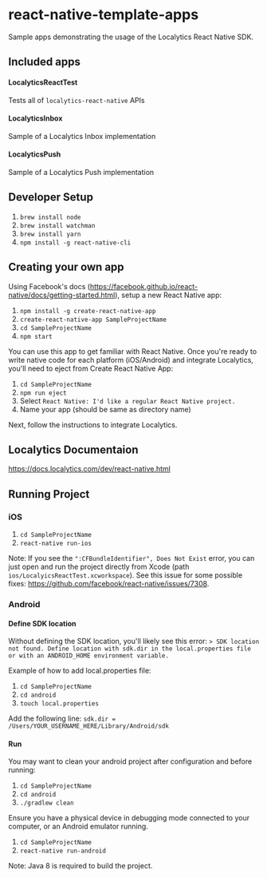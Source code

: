 # react-native-template-apps

Sample apps demonstrating the usage of the Localytics React Native SDK.

## Included apps
#### LocalyticsReactTest
Tests all of `localytics-react-native` APIs
#### LocalyticsInbox
Sample of a Localytics Inbox implementation
#### LocalyticsPush
Sample of a Localytics Push implementation

## Developer Setup

1. `brew install node`
2. `brew install watchman`
3. `brew install yarn`
4. `npm install -g react-native-cli`

## Creating your own app

Using Facebook's docs (https://facebook.github.io/react-native/docs/getting-started.html), setup a new React Native app:

1. `npm install -g create-react-native-app`
2. `create-react-native-app SampleProjectName`
3. `cd SampleProjectName`
4. `npm start`

You can use this app to get familiar with React Native.
Once you're ready to write native code for each platform (iOS/Android) and integrate Localytics, you'll need to eject from Create React Native App:

1. `cd SampleProjectName`
2. `npm run eject`
3. Select `React Native: I'd like a regular React Native project.`
4. Name your app (should be same as directory name)

Next, follow the instructions to integrate Localytics.

## Localytics Documentaion 
https://docs.localytics.com/dev/react-native.html

## Running Project

### iOS

1. `cd SampleProjectName`
2. `react-native run-ios`

Note: If you see the `":CFBundleIdentifier", Does Not Exist` error, you can just open
and run the project directly from Xcode (path `ios/LocalyicsReactTest.xcworkspace`). See this
issue for some possible fixes: https://github.com/facebook/react-native/issues/7308.

### Android

#### Define SDK location
Without defining the SDK location, you'll likely see this error:
`> SDK location not found. Define location with sdk.dir in the local.properties file or with an ANDROID_HOME environment variable.`

Example of how to add local.properties file:
1. `cd SampleProjectName`
2. `cd android`
3. `touch local.properties`

Add the following line:
`sdk.dir = /Users/YOUR_USERNAME_HERE/Library/Android/sdk`

#### Run

You may want to clean your android project after configuration and before running:

1. `cd SampleProjectName`
2. `cd android`
3. `./gradlew clean`

Ensure you have a physical device in debugging mode connected to your computer, or an Android emulator running.

1. `cd SampleProjectName`
2. `react-native run-android`

Note: Java 8 is required to build the project.
